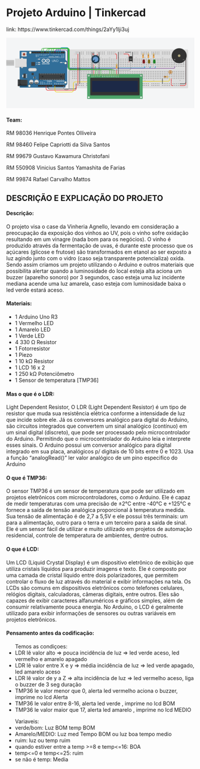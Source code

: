 
<h1>Projeto Arduino | Tinkercad</h1>
link:
https://www.tinkercad.com/things/2aYy1lji3uj

![image](https://raw.githubusercontent.com/Pontessxx/Arduino-vinheria/main/temperatura.png)
<h4>Team:</h4>
<p> RM 98036	Henrique Pontes Olliveira </p>
<p> RM 98460 	Felipe Capriotti da Silva Santos </p>
<p> RM 99679 	Gustavo Kawamura Christofani </p>
<p> RM 550908 	Vinicius Santos Yamashita de Farias </p>
<p> RM 99874 	Rafael Carvalho Mattos </p>

<h2> DESCRIÇÃO E EXPLICAÇÃO DO PROJETO </h2>

<h4>Descrição:</h4>

<p>O projeto visa o case da Vinheria Agnello, levando em consideração a preocupação da exposição dos vinhos ao UV, pois o vinho sofre oxidação resultando em um vinagre (nada bom para os negócios). O vinho é produzido através da fermentação de uvas, é durante este processo que os açúcares (glicose e frutose) são transformados em etanol ao ser exposto a luz agindo junto com o vidro (caso seja transparente potencializa) oxida.
Sendo assim criamos um projeto utilizando o Arduino e outros materiais que possibilita alertar quando a luminosidade do local esteja alta aciona um buzzer (aparelho sonoro) por 3 segundos, caso esteja uma luz incidente mediana acende uma luz amarela, caso esteja com luminosidade baixa o led verde estará aceso.</p>

<h4>Materiais:</h4>
<ul>
    <li>1	Arduino Uno R3</li>
    <li>1	Vermelho LED</li>
    <li>1	Amarelo LED</li>
    <li>1	Verde LED</li>
    <li>4	330 Ω Resistor</li>
    <li>1	Fotorresistor</li>
    <li>1	Piezo</li>
    <li>1	10 kΩ Resistor</li>
    <li>1	LCD 16 x 2</li>
    <li>1	250 kΩ Potenciômetro</li>
    <li>1	Sensor de temperatura [TMP36]</li>
 </ul>
<h4>Mas o que é o LDR:</h4>

<p>Light Dependent Resistor, O LDR (Light Dependent Resistor) é um tipo de resistor que muda sua resistência elétrica conforme a intensidade de luz que incide sobre ele.
Já os conversores analógico para digital do Arduino, são circuitos integrados que convertem um sinal analógico (contínuo) em um sinal digital (discreto), que pode ser processado pelo microcontrolador do Arduino. Permitindo que o microcontrolador do Arduino leia e interprete esses sinais.
O Arduino possui um conversor analógico para digital integrado em sua placa, analógicos p/ digitais de 10 bits entre 0 e 1023. Usa a função “analogRead()” ler valor analógico de um pino especifico do Arduino</p>

<h4>O que é TMP36:</h4>

<p>O sensor TMP36 é um sensor de temperatura que pode ser utilizado em projetos eletrônicos com microcontroladores, como o Arduino. Ele é capaz de medir temperaturas com uma precisão de ±2°C entre -40°C e +125°C e fornece a saída de tensão analógica proporcional à temperatura medida. Sua tensão de alimentação é de 2,7 a 5,5V e ele possui três terminais: um para a alimentação, outro para o terra e um terceiro para a saída de sinal. Ele é um sensor fácil de utilizar e muito utilizado em projetos de automação residencial, controle de temperatura de ambientes, dentre outros.</p>

<h4>O que é LCD:</h4>

<p>Um LCD (Liquid Crystal Display) é um dispositivo eletrônico de exibição que utiliza cristais líquidos para produzir imagens e texto. Ele é composto por uma camada de cristal líquido entre dois polarizadores, que permitem controlar o fluxo de luz através do material e exibir informações na tela. Os LCDs são comuns em dispositivos eletrônicos como telefones celulares, relógios digitais, calculadoras, câmeras digitais, entre outros. Eles são capazes de exibir caracteres alfanuméricos e gráficos simples, além de consumir relativamente pouca energia. No Arduino, o LCD é geralmente utilizado para exibir informações de sensores ou outras variáveis em projetos eletrônicos. </p>

<h4>Pensamento antes da codificação:</h4>
<ul>Temos as condiçoes:
    <li>LDR  lê valor alto => pouca incidência de luz => led verde aceso, led vermelho e amarelo apagado</li>
    <li> LDR  lê valor entre X e y => média incidência de luz => led verde apagado, led amarelo aceso</li>
    <li> LDR lê valor de y a Z  => alta incidência de luz => led vermelho aceso, liga o buzzer de 3 seg duração</li>
    <li> TMP36 le valor menor que 0, alerta led vermelho aciona o buzzer, imprime no lcd Alerta</li>
    <li> TMP36 le valor entre 8-16, alerta led verde , imprime no lcd BOM</li>
    <li> TMP36 le valor maior que 17, alerta led amarelo , imprime no lcd MEDIO</li>
</ul>
    <ul>Variaveis: 
        <li> verde/bom: Luz BOM temp BOM</li>
        <li> Amarelo/MEDIO: Luz med Tempo BOM  ou luz boa tempo medio</li>
        <li> ruim: luz ou temp ruim</li>
        <li> quando estiver entre a temp >=8 e temp<=16: BOA</li>
        <li> temp<=0 e temp<=25: ruim</li>
        <li> se não é temp: Media</li>
 <ul>
